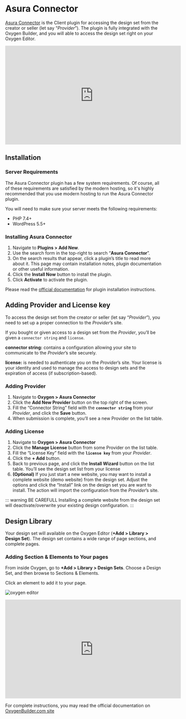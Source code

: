 # Asura Connector

[Asura Connector](https://wordpress.org/plugins/asura-connector) is the Client plugin for accessing the design set from the creator or seller (let say “_Provider_”).
The plugin is fully integrated with the Oxygen Builder, and you will able to access the design set right on your Oxygen Editor.

<div class="youtube-container"><iframe loading="lazy" width="560" height="315" src="https://www.youtube.com/embed/Kprjaf-twFw" title="YouTube video player" frameborder="0" allow="accelerometer; autoplay; clipboard-write; encrypted-media; gyroscope; picture-in-picture" allowfullscreen></iframe></div>

## Installation


### Server Requirements

The Asura Connector plugin has a few system requirements. Of course, all of these requirements are satisfied by the modern hosting, so it's highly recommended that you use modern hosting to run the Asura Connector plugin. 

You will need to make sure your server meets the following requirements:

- PHP 7.4+
- WordPress 5.5+


### Installing Asura Connector

1. Navigate to **Plugins > Add New**.
2. Use the search form in the top-right to search “**Asura Connector**”.
3. On the search results that appear, click a plugin’s title to read more about it. This page may contain installation notes, plugin documentation or other useful information.
4. Click the **Install Now** button to install the plugin.
5. Click **Activate** to activate the plugin.

Please read the [official documentation](https://wordpress.org/support/article/managing-plugins/#automatic-plugin-installation) for plugin installation instructions.



## Adding Provider and License key

To access the design set from the creator or seller (let say “_Provider_”), you need to set up a proper connection to the _Provider_’s site.

If you bought or given access to a design set from the _Provider_, you’ll be given a `connector string` and `license`.

**connector string:** contains a configuration allowing your site to communicate to the _Provider_’s site securely.

**license:** is needed to authenticate you on the _Provider_’s site. Your license is your identity and used to manage the access to design sets and the expiration of access (if subscription-based).


### Adding Provider

1. Navigate to **Oxygen > Asura Connector**
2. Click the **Add New Provider** button on the top right of the screen.
3. Fill the “Connector String” field with the **`connector string`** from your _Provider_, and click the **Save** button.
4. When submission is complete, you’ll see a new Provider on the list table.


### Adding License

1. Navigate to **Oxygen > Asura Connector**
2. Click the **Manage License** button from some Provider on the list table.
3. Fill the “License Key” field with the **`license key`** from your _Provider_.
4. Click the **+ Add** button.
5. Back to previous page, and click the **Install Wizard** button on the list table. You’ll see the design set list from your license
6. **(Optional)** If you just start a new website, you may want to install a complete website (demo website) from the design set. Adjust the options and click the “Install” link on the design set you are want to install. The action will import the configuration from the _Provider_’s site.

::: warning BE CAREFULL
Installing a complete website from the design set will deactivate/overwrite your existing design configuration.
:::


## Design Library

Your design set will available on the Oxygen Editor (**+Add > Library > Design Set**).
The design set contains a wide range of page sections, and complete pages.


### Adding Section & Elements to Your pages

From inside Oxygen, go to **+Add > Library > Design Sets**. Choose a Design Set, and then browse to Sections & Elements.

Click an element to add it to your page.

![oxygen editor](https://26bf1td05du17c1e8350wwjp-wpengine.netdna-ssl.com/wp-content/uploads/2018/02/d-dropbox-upwork-manuals-oxygen-design-library-2.png)

<div class="youtube-container"><iframe width="560" height="315" src="https://www.youtube.com/embed/YhoHYahyjxg?start=64" title="YouTube video player" frameborder="0" allow="accelerometer; autoplay; clipboard-write; encrypted-media; gyroscope; picture-in-picture" allowfullscreen></iframe></div>

For complete instructions, you may read the official documentation on [OxygenBuilder.com site](https://oxygenbuilder.com/documentation/design-library/library-overview/)
